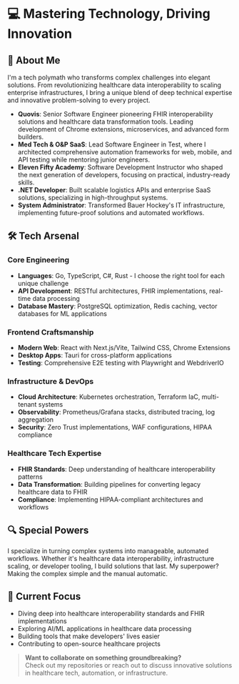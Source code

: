 # 💻 Mastering Technology, Driving Innovation

## 🚀 About Me
I'm a tech polymath who transforms complex challenges into elegant solutions. From revolutionizing healthcare data interoperability to scaling enterprise infrastructures, I bring a unique blend of deep technical expertise and innovative problem-solving to every project.

- **Quovis**: Senior Software Engineer pioneering FHIR interoperability solutions and healthcare data transformation tools. Leading development of Chrome extensions, microservices, and advanced form builders.
- **Med Tech & O&P SaaS**: Lead Software Engineer in Test, where I architected comprehensive automation frameworks for web, mobile, and API testing while mentoring junior engineers.
- **Eleven Fifty Academy**: Software Development Instructor who shaped the next generation of developers, focusing on practical, industry-ready skills.
- **.NET Developer**: Built scalable logistics APIs and enterprise SaaS solutions, specializing in high-throughput systems.
- **System Administrator**: Transformed Bauer Hockey's IT infrastructure, implementing future-proof solutions and automated workflows.

## 🛠️ Tech Arsenal

### Core Engineering
- **Languages**: Go, TypeScript, C#, Rust - I choose the right tool for each unique challenge
- **API Development**: RESTful architectures, FHIR implementations, real-time data processing
- **Database Mastery**: PostgreSQL optimization, Redis caching, vector databases for ML applications

### Frontend Craftsmanship
- **Modern Web**: React with Next.js/Vite, Tailwind CSS, Chrome Extensions
- **Desktop Apps**: Tauri for cross-platform applications
- **Testing**: Comprehensive E2E testing with Playwright and WebdriverIO

### Infrastructure & DevOps
- **Cloud Architecture**: Kubernetes orchestration, Terraform IaC, multi-tenant systems
- **Observability**: Prometheus/Grafana stacks, distributed tracing, log aggregation
- **Security**: Zero Trust implementations, WAF configurations, HIPAA compliance

### Healthcare Tech Expertise
- **FHIR Standards**: Deep understanding of healthcare interoperability patterns
- **Data Transformation**: Building pipelines for converting legacy healthcare data to FHIR
- **Compliance**: Implementing HIPAA-compliant architectures and workflows

## 🔍 Special Powers
I specialize in turning complex systems into manageable, automated workflows. Whether it's healthcare data interoperability, infrastructure scaling, or developer tooling, I build solutions that last. My superpower? Making the complex simple and the manual automatic.

## 🌱 Current Focus
- Diving deep into healthcare interoperability standards and FHIR implementations
- Exploring AI/ML applications in healthcare data processing
- Building tools that make developers' lives easier
- Contributing to open-source healthcare projects

> **Want to collaborate on something groundbreaking?**  
> Check out my repositories or reach out to discuss innovative solutions in healthcare tech, automation, or infrastructure.
